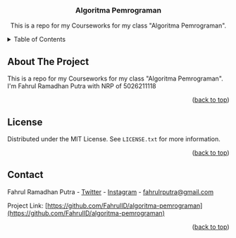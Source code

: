 <div id="top"></div>
<br />

<h3 align="center">Algoritma Pemrograman</h3>

  <p align="center">
    This is a repo for my Courseworks for my class "Algoritma Pemrograman".
  </p>
</div>

<!-- TABLE OF CONTENTS -->
<details>
  <summary>Table of Contents</summary>
  <ol>
    <li>
      <a href="#about-the-project">About The Project</a>
    </li>
    </li>
    <li><a href="#license">License</a></li>
    <li><a href="#contact">Contact</a></li>
  </ol>
</details>



<!-- ABOUT THE PROJECT -->
## About The Project

This is a repo for my Courseworks for my class "Algoritma Pemrograman".
I'm Fahrul Ramadhan Putra
with NRP of 5026211118

<p align="right">(<a href="#top">back to top</a>)</p>

<!-- LICENSE -->
## License

Distributed under the MIT License. See `LICENSE.txt` for more information.

<p align="right">(<a href="#top">back to top</a>)</p>



<!-- CONTACT -->
## Contact

Fahrul Ramadhan Putra - [Twitter](https://twitter.com/fahrulrputra) - [Instagram](https://www.instagram.com/fahrulrputra/) - fahrulrputra@gmail.com

Project Link: [https://github.com/FahrulID/algoritma-pemrograman](https://github.com/FahrulID/algoritma-pemrograman)

<p align="right">(<a href="#top">back to top</a>)</p>